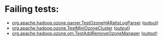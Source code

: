 # Failing tests: 

 * [org.apache.hadoop.ozone.parser.TestOzoneHARatisLogParser](hadoop-ozone/integration-test/org.apache.hadoop.ozone.parser.TestOzoneHARatisLogParser.txt) ([output](hadoop-ozone/integration-test/org.apache.hadoop.ozone.parser.TestOzoneHARatisLogParser-output.txt))
 * [org.apache.hadoop.ozone.TestMiniOzoneCluster](hadoop-ozone/integration-test/org.apache.hadoop.ozone.TestMiniOzoneCluster.txt) ([output](hadoop-ozone/integration-test/org.apache.hadoop.ozone.TestMiniOzoneCluster-output.txt))
 * [org.apache.hadoop.ozone.om.TestAddRemoveOzoneManager](hadoop-ozone/integration-test/org.apache.hadoop.ozone.om.TestAddRemoveOzoneManager.txt) ([output](hadoop-ozone/integration-test/org.apache.hadoop.ozone.om.TestAddRemoveOzoneManager-output.txt))
